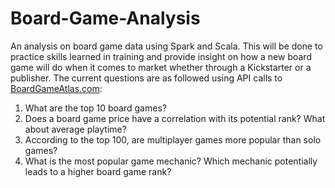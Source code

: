 # Board-Game-Analysis
An analysis on board game data using Spark and Scala. This will be done to practice skills learned in training and provide insight on how a new board game will do when it comes to market whether through a Kickstarter or a publisher. The current questions are as followed using API calls to [BoardGameAtlas.com](https://www.boardgameatlas.com/):
1) What are the top 10 board games? 
2) Does a board game price have a correlation with its potential rank? What about average playtime?
3) According to the top 100, are multiplayer games more popular than solo games? 
4) What is the most popular game mechanic? Which mechanic potentially leads to a higher board game rank?  
